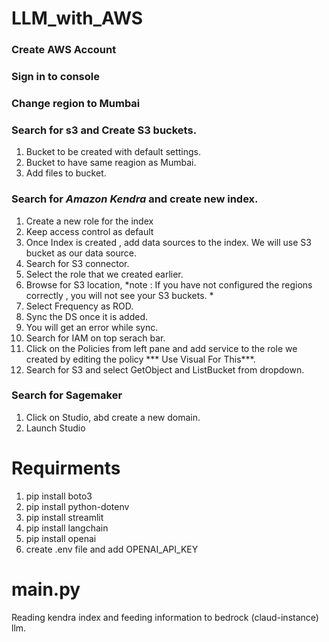 # LLM_with_AWS

### Create AWS Account

### Sign in to console

### Change region to Mumbai

### Search for s3 and Create S3 buckets. 
1. Bucket to be created with default settings.
2. Bucket to have same reagion as Mumbai.
3. Add files to bucket.

### Search for *Amazon Kendra* and create new index.
1. Create a new role for the index
2. Keep access control as default
3. Once Index is created , add data sources to the index. We will use S3 bucket as our data source.
4. Search for S3 connector.
5. Select the role that we created earlier.
6. Browse for S3 location, *note : If you have not configured the regions correctly , you will not see your S3 buckets. *
7. Select Frequency as ROD.
8. Sync the DS once it is added.
9. You will get an error while sync.
10. Search for IAM on top serach bar.
11. Click on the Policies from left pane and add service to the role we created by editing the policy *** Use Visual For This***.
12. Search for S3 and select GetObject and ListBucket from dropdown.

### Search for Sagemaker
1. Click on Studio, abd create a new domain.
2. Launch Studio

# Requirments
1. pip install boto3
2. pip install python-dotenv
3. pip install streamlit
4. pip install langchain
5. pip install openai
6. create .env file and add OPENAI_API_KEY


# main.py
Reading kendra index and feeding information to bedrock (claud-instance) llm.

